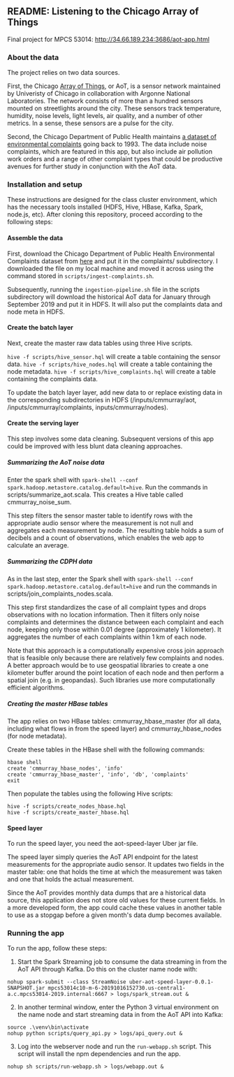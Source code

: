 ## README: Listening to the Chicago Array of Things 

Final project for MPCS 53014: http://34.66.189.234:3686/aot-app.html

### About the data

The project relies on two data sources. 

First, the Chicago [Array of Things](https://api.arrayofthings.org/), or AoT, is a sensor network maintained by Univeristy of Chicago in collaboration with Argonne National Laboratories. The network consists of more than a hundred sensors mounted on streetlights around the city. These sensors track temperature, humidity, noise levels, light levels, air quality, and a number of other metrics. In a sense, these sensors are a pulse for the city. 

Second, the Chicago Department of Public Health maintains [a dataset of environmental complaints](https://data.cityofchicago.org/Environment-Sustainable-Development/CDPH-Environmental-Complaints/fypr-ksnz) going back to 1993. The data include noise complaints, which are featured in this app, but also include air pollution work orders and a range of other complaint types that could be productive avenues for further study in conjunction with the AoT data.

### Installation and setup

These instructions are designed for the class cluster environment, which has the necessary tools installed (HDFS, Hive, HBase, Kafka, Spark, node.js, etc). After cloning this repository, proceed according to the following steps:

#### Assemble the data

First, download the Chicago Department of Public Health Environmental Complaints dataset from [here](https://data.cityofchicago.org/Environment-Sustainable-Development/CDPH-Environmental-Complaints/fypr-ksnz]) and put it in the complaints/ subdirectory. I downloaded the file on my local machine and moved it across using the command stored in `scripts/ingest-complaints.sh`.

Subsequently, running the `ingestion-pipeline.sh` file in the scripts subdirectory will download the historical AoT data for January through September 2019 and put it in HDFS. It will also put the complaints data and node meta in HDFS.

#### Create the batch layer

Next, create the master raw data tables using three Hive scripts. 

`hive -f scripts/hive_sensor.hql` will create a table containing the sensor data.
`hive -f scripts/hive_nodes.hql` will create a table containing the node metadata.
`hive -f scripts/hive_complaints.hql` will create a table containing the complaints data.

To update the batch layer layer, add new data to or replace existing data in the corresponding subdirectories in HDFS (/inputs/cmmurray/aot, /inputs/cmmurray/complaints, inputs/cmmurray/nodes). 

#### Create the serving layer

This step involves some data cleaning. Subsequent versions of this app could be improved with less blunt data cleaning approaches. 

##### Summarizing the AoT noise data

Enter the spark shell with `spark-shell --conf spark.hadoop.metastore.catalog.default=hive`. Run the commands in 
scripts/summarize_aot.scala. This creates a Hive table called cmmurray_noise_sum.

This step filters the sensor master table to identify rows with the appropriate audio sensor where the measurement is not null and aggregates each measurement by node. The resulting table holds a sum of decibels and a count of observations, which enables the web app to calculate an average.

##### Summarizing the CDPH data

As in the last step, enter the Spark shell with `spark-shell --conf spark.hadoop.metastore.catalog.default=hive` and run the commands in scripts/join_complaints_nodes.scala.

This step first standardizes the case of all complaint types and drops observations with no location information. Then it filters only noise complaints and determines the distance between each complaint and each node, keeping only those within 0.01 degree (approximately 1 kilometer). It aggregates the number of each complaints within 1 km of each node. 

Note that this approach is a computationally expensive cross join approach that is feasible only because there are relatively few complaints and nodes. A better approach would be to use geospatial libraries to create a one kilometer buffer around the point location of each node and then perform a spatial join (e.g. in geopandas). Such libraries use more computationally efficient algorithms.

##### Creating the master HBase tables

The app relies on two HBase tables: cmmurray_hbase_master (for all data, including what flows in from the speed layer) and cmmurray_hbase_nodes (for node metadata).

Create these tables in the HBase shell with the following commands:

```
hbase shell
create 'cmmurray_hbase_nodes', 'info'
create 'cmmurray_hbase_master', 'info', 'db', 'complaints'
exit
```

Then populate the tables using the following Hive scripts:

```
hive -f scripts/create_nodes_hbase.hql
hive -f scripts/create_master_hbase.hql
```

#### Speed layer

To run the speed layer, you need the aot-speed-layer Uber jar file. 

The speed layer simply queries the AoT API endpoint for the latest measurements for the appropriate audio sensor. It updates two fields in the master table: one that holds the time at which the measurement was taken and one that holds the actual measurement.

Since the AoT provides monthly data dumps that are a historical data source, this application does not store old values for these current fields. In a more developed form, the app could cache these values in another table to use as a stopgap before a given month's data dump becomes available.

### Running the app

To run the app, follow these steps:

1. Start the Spark Streaming job to consume the data streaming in from the AoT API through Kafka. Do this on the cluster name node with:

`nohup spark-submit --class StreamNoise uber-aot-speed-layer-0.0.1-SNAPSHOT.jar mpcs53014c10-m-6-20191016152730.us-central1-a.c.mpcs53014-2019.internal:6667 > logs/spark_stream.out &`

2. In another terminal window, enter the Python 3 virtual environment on the name node and start streaming data in from the AoT API into Kafka:

```
source .\venv\bin\activate
nohup python scripts/query_api.py > logs/api_query.out &
```

3. Log into the webserver node and run the `run-webapp.sh` script. This script will install the npm dependencies and run the app.

`nohup sh scripts/run-webapp.sh > logs/webapp.out &`
